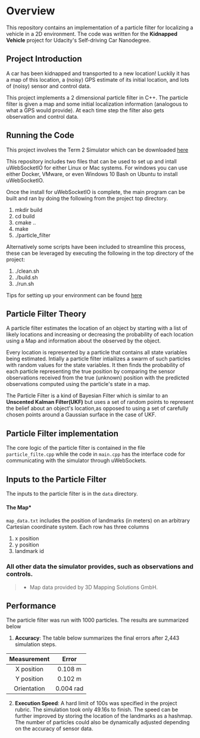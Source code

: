# Overview
This repository contains an implementation of a particle filter for localizing a vehicle in a 2D environment. The code was written for the **Kidnapped Vehicle** project for Udacity's Self-driving Car Nanodegree.

## Project Introduction
A car has been kidnapped and transported to a new location! Luckily it has a map of this location, a (noisy) GPS estimate of its initial location, and lots of (noisy) sensor and control data.

This project implements a 2 dimensional particle filter in C++. The particle filter is given a map and some initial localization information (analogous to what a GPS would provide). At each time step the filter also gets observation and control data. 

## Running the Code
This project involves the Term 2 Simulator which can be downloaded [here](https://github.com/udacity/self-driving-car-sim/releases)

This repository includes two files that can be used to set up and intall uWebSocketIO for either Linux or Mac systems. For windows you can use either Docker, VMware, or even Windows 10 Bash on Ubuntu to install uWebSocketIO.

Once the install for uWebSocketIO is complete, the main program can be built and ran by doing the following from the project top directory.

1. mkdir build
2. cd build
3. cmake ..
4. make
5. ./particle_filter

Alternatively some scripts have been included to streamline this process, these can be leveraged by executing the following in the top directory of the project:

1. ./clean.sh
2. ./build.sh
3. ./run.sh

Tips for setting up your environment can be found [here](https://classroom.udacity.com/nanodegrees/nd013/parts/40f38239-66b6-46ec-ae68-03afd8a601c8/modules/0949fca6-b379-42af-a919-ee50aa304e6a/lessons/f758c44c-5e40-4e01-93b5-1a82aa4e044f/concepts/23d376c7-0195-4276-bdf0-e02f1f3c665d)

## Particle Filter Theory
A particle filter estimates the location of an object by starting with a list of likely locations and increasing or decreasing the probability of each location using a Map and information about the observed by the object. 

Every location is represented by a particle that contains all state variables being estimated. Intially a particle filter intiailizes a swarm of such particles with random values for the state variables. It then finds the probability of each particle representing the true position by comparing the sensor observations received from the true (unknown) position with the predicted observations computed using the particle's state in a map.

The Particle Filter is a kind of Bayesian Filter which is similar to an **Unscented Kalman Filter(UKF)** but uses a set of random points to represent the belief about an object's location,as opposed to using a set of carefully chosen points around a Gaussian surface in the case of UKF.


## Particle Filter implementation
The core logic of the particle filter is contained in the file `particle_filte.cpp` while the code in `main.cpp` has the interface code for communicating with the simulator through uWebSockets.

## Inputs to the Particle Filter
The inputs to the particle filter is in the `data` directory. 

#### The Map*
`map_data.txt` includes the position of landmarks (in meters) on an arbitrary Cartesian coordinate system. Each row has three columns
1. x position
2. y position
3. landmark id

### All other data the simulator provides, such as observations and controls.

> * Map data provided by 3D Mapping Solutions GmbH.

## Performance
The particle filter was run with 1000 particles. The results are summarized below
1. **Accuracy**: The table below summarizes the final errors after 2,443 simulation steps. 

|Measurement | Error      |
|:----------:|:----------:|
| X position | 0.108 m    |
| Y position | 0.102 m    |
| Orientation| 0.004 rad  |


2. **Execution Speed**: A hard limit of 100s was specified in the project rubric. The simulation took only 49.16s to finish. The speed can be further improved by storing the location of the landmarks as a hashmap. The number of particles could also be dynamically adjusted depending on the accuracy of sensor data. 



